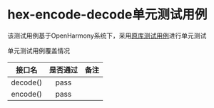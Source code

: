 # hex-encode-decode单元测试用例

该测试用例基于OpenHarmony系统下，采用[原库测试用例](https://github.com/tiaanduplessis/hex-encode-decode/blob/master/test.js)进行单元测试

单元测试用例覆盖情况

|   接口名    |是否通过	|备注|
|:--------:|:---:|:---:|
| decode() |pass||
| encode() |pass ||